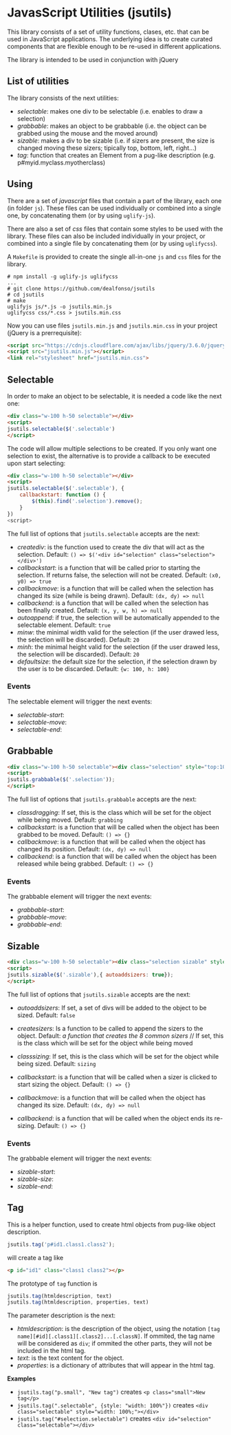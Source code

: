 # JavasScript Utilities (jsutils)
This library consists of a set of utility functions, clases, etc. that can be used in JavaScript applications. The underlying idea is to create curated components that are flexible enough to be re-used in different applications.

The library is intended to be used in conjunction with jQuery

## List of utilities
The library consists of the next utilities:

- _selectable_: makes one div to be selectable (i.e. enables to draw a selection)
- _grabbable_: makes an object to be grabbable (i.e. the object can be grabbed using the mouse and the moved around)
- _sizable_: makes a div to be sizable (i.e. if sizers are present, the size is changed moving these sizers; tipically top, bottom, left, right...)
- _tag_: function that creates an Element from a pug-like description (e.g. p#myid.myclass.myotherclass)

## Using

There are a set of _javascript_ files that contain a part of the library, each one (in folder `js`). These files can be used individually or combined into a single one, by concatenating them (or by using `uglify-js`).

There are also a set of _css_ files that contain some styles to be used with the library. These files can also be included individually in your project, or combined into a single file by concatenating them (or by using `uglifycss`).

A `Makefile` is provided to create the single all-in-one `js` and `css` files for the library.

```console
# npm install -g uglify-js uglifycss
...
# git clone https://github.com/dealfonso/jsutils
# cd jsutils
# make
uglifyjs js/*.js -o jsutils.min.js
uglifycss css/*.css > jsutils.min.css
```

Now you can use files `jsutils.min.js` and `jsutils.min.css` in your project (jQuery is a prerrequisite):

```html
<script src="https://cdnjs.cloudflare.com/ajax/libs/jquery/3.6.0/jquery.min.js"></script>
<script src="jsutils.min.js"></script>
<link rel="stylesheet" href="jsutils.min.css">
```

## Selectable

In order to make an object to be selectable, it is needed a code like the next one:

```html
<div class="w-100 h-50 selectable"></div>
<script>
jsutils.selectable($('.selectable')
</script>
```

The code will allow multiple selections to be created. If you only want one selection to exist, the alternative is to provide a callback to be executed upon start selecting:

```html
<div class="w-100 h-50 selectable"></div>
<script>
jsutils.selectable($('.selectable'), {
    callbackstart: function () {
        $(this).find('.selection').remove();
    }
})
<script>
```

The full list of options that `jsutils.selectable` accepts are the next:

- _creatediv_: is the function used to create the div that will act as the selection. Default: `() => $('<div id="selection" class="selection"></div>')`
- _callbackstart_: is a function that will be called prior to starting the selection. If returns false, the selection will not be created. Default: `(x0, y0) => true`
- _callbackmove_: is a function that will be called when the selection has changed its size (while is being drawn). Default: `(dx, dy) => null`
- _callbackend_: is a function that will be called when the selection has been finally created. Default: `(x, y, w, h) => null`
- _autoappend_: if true, the selection will be automatically appended to the selectable element. Default: `true`
- _minw_: the minimal width valid for the selection (if the user drawed less, the selection will be discarded). Default: `20`
- _minh_: the minimal height valid for the selection (if the user drawed less, the selection will be discarded). Default: `20`
- _defaultsize_: the default size for the selection, if the selection drawn by the user is to be discarded. Default: `{w: 100, h: 100}`

### Events
The selectable element will trigger the next events:
- _selectable-start_:
- _selectable-move_:
- _selectable-end_:

## Grabbable

```html
<div class="w-100 h-50 selectable"><div class="selection" style="top:10;left:10;width:100;height:100;"></div></div>
<script>
jsutils.grabbable($('.selection'));
</script>
```

The full list of options that `jsutils.grabbable` accepts are the next:

- _classdragging_: If set, this is the class which will be set for the object while being moved. Default: `grabbing`
- _callbackstart_: is a function that will be called when the object has been grabbed to be moved. Default: `() => {}`
- _callbackmove_: is a function that will be called when the object has changed its position. Default: `(dx, dy) => null`
- _callbackend_: is a function that will be called when the object has been released while being grabbed. Default: `() => {}`

### Events
The grabbable element will trigger the next events:
- _grabbable-start_:
- _grabbable-move_:
- _grabbable-end_:

## Sizable

```html
<div class="w-100 h-50 selectable"><div class="selection sizable" style="top:10;left:10;width:100;height:100;"></div></div>
<script>
jsutils.sizable($('.sizable'),{ autoaddsizers: true});
</script>
```

The full list of options that `jsutils.sizable` accepts are the next:

- _autoaddsizers_: If set, a set of divs will be added to the object to be sized. Default: `false`
- _createsizers_: Is a function to be called to append the sizers to the object. Default: _a function that creates the 8 common sizers_
            // If set, this is the class which will be set for the object while being moved
- _classsizing_: If set, this is the class which will be set for the object while being sized. Default: `sizing`

- _callbackstart_: is a function that will be called when a sizer is clicked to start sizing the object. Default: `() => {}`
- _callbackmove_: is a function that will be called when the object has changed its size. Default: `(dx, dy) => null`
- _callbackend_: is a function that will be called when the object ends its re-sizing. Default: `() => {}`

### Events

The grabbable element will trigger the next events:
- _sizable-start_:
- _sizable-size_:
- _sizable-end_:

## Tag

This is a helper function, used to create html objects from pug-like object description.

```javascript
jsutils.tag('p#id1.class1.class2');
```

will create a tag like 

```html
<p id="id1" class="class1 class2"></p>
```

The prototype of `tag` function is

```javascript
jsutils.tag(htmldescription, text)
jsutils.tag(htmldescription, properties, text)
```

The parameter description is the next:
- _htmldescription_: is the description of the object, using the notation `[tag name][#id][.class1][.class2]...[.classN]`. If ommited, the tag name will be considered as `div`; if ommited the other parts, they will not be included in the html tag.
- _text_: is the text content for the object.
- _properties_: is a dictionary of attributes that will appear in the html tag.

**Examples**

- `jsutils.tag("p.small", "New tag")` creates `<p class="small">New tag</p>`
- `jsutils.tag(".selectable", {style: "width: 100%"})` creates `<div class="selectable" style="width: 100%;"></div>`
- `jsutils.tag("#selection.selectable")` creates `<div id="selection" class="selectable"></div>`


